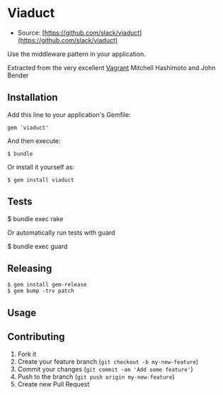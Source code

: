 # Viaduct

* Source: [https://github.com/slack/viaduct](https://github.com/slack/viaduct)

Use the middleware pattern in your application.

Extracted from the very excellent [Vagrant](http://vagrantup.com) Mitchell Hashimoto and John Bender

## Installation

Add this line to your application's Gemfile:

    gem 'viaduct'

And then execute:

    $ bundle

Or install it yourself as:

    $ gem install viaduct

## Tests

  $ bundle exec rake

Or automatically run tests with guard

  $ bundle exec guard

## Releasing

    $ gem install gem-release
    $ gem bump -trv patch

## Usage

## Contributing

1. Fork it
2. Create your feature branch (`git checkout -b my-new-feature`)
3. Commit your changes (`git commit -am 'Add some feature'`)
4. Push to the branch (`git push origin my-new-feature`)
5. Create new Pull Request
